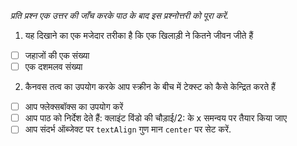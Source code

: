 _प्रति प्रश्न एक उत्तर की जाँच करके पाठ के बाद इस प्रश्नोत्तरी को पूरा करें._

1. यह दिखाने का एक मजेदार तरीका है कि एक खिलाड़ी ने कितने जीवन जीते हैं

- [ ] जहाजों की एक संख्या
- [ ] एक दशमलव संख्या

2. कैनवस तत्व का उपयोग करके आप स्क्रीन के बीच में टेक्स्ट को कैसे केन्द्रित करते हैं

- [ ] आप फ्लेक्सबॉक्स का उपयोग करें
- [ ] आप पाठ को निर्देश देते हैं: क्लाइंट विंडो की चौड़ाई/2: के x समन्वय पर तैयार किया जाए
- [ ] आप संदर्भ ऑब्जेक्ट पर `textAlign` गुण मान `center` पर सेट करें.
